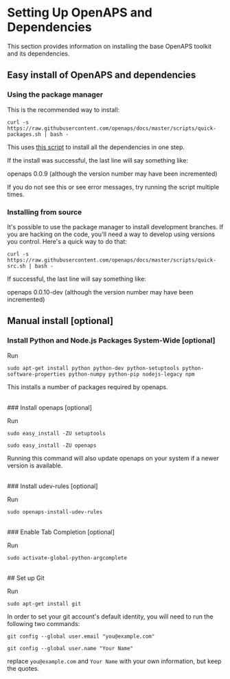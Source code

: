 # Setting Up OpenAPS and Dependencies

This section provides information on installing the base OpenAPS toolkit and its dependencies.

## Easy install of OpenAPS and dependencies

### Using the package manager

This is the recommended way to install:

`curl -s https://raw.githubusercontent.com/openaps/docs/master/scripts/quick-packages.sh | bash -`

This uses [this script](https://raw.githubusercontent.com/openaps/docs/master/scripts/quick-packages.sh) to install all the dependencies in one step.

If the install was successful, the last line will say something like:<br>

openaps 0.0.9  (although the version number may have been incremented)

If you do not see this or see error messages, try running the script multiple times.

### Installing from source

It's possible to use the package manager to install development branches.  If you are hacking on the code, you'll need a way to develop using versions you control.  Here's a quick way to do that:

`curl -s https://raw.githubusercontent.com/openaps/docs/master/scripts/quick-src.sh | bash -`

If successful, the last line will say something like: <br>

openaps 0.0.10-dev  (although the version number may have been incremented)

## Manual install [optional]
### Install Python and Node.js Packages System-Wide [optional]

Run

`sudo apt-get install python python-dev python-setuptools python-software-properties python-numpy python-pip nodejs-legacy npm`

This installs a number of packages required by openaps.

<br>
### Install openaps [optional]

Run

`sudo easy_install -ZU setuptools`

`sudo easy_install -ZU openaps`

Running this command will also update openaps on your system if a newer version is available.

<br>
### Install udev-rules [optional]

Run

`sudo openaps-install-udev-rules`


<br>
### Enable Tab Completion [optional]

Run

`sudo activate-global-python-argcomplete`

<br>
## Set up Git

Run

`sudo apt-get install git`

In order to set your git account's default identity, you will need to run the following two commands:

`git config --global user.email "you@example.com"`

`git config --global user.name "Your Name"`

replace `you@example.com` and `Your Name` with your own information, but keep the quotes.
